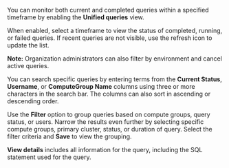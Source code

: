 You can monitor both current and completed queries within a specified timeframe by enabling the **Unified queries** view.

When enabled, select a timeframe to view the status of completed, running, or failed queries. If recent queries are not visible, use the refresh icon to update the list.

**Note:** Organization administrators can also filter by environment and cancel active queries.

You can search specific queries by entering terms from the **Current Status**, **Username**, or **ComputeGroup Name** columns using three or more characters in the search bar. The columns can also sort in ascending or descending order.

Use the **Filter** option to group queries based on compute groups, query status, or users. Narrow the results even further by selecting specific compute groups, primary cluster, status, or duration of query. Select the filter criteria and **Save** to view the grouping.

**View details** includes all information for the query, including the SQL statement used for the query.

